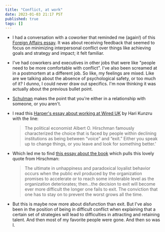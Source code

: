 ```yaml
---
title: "Conflict, at work"
date: 2023-01-03 21:17 PST
published: true
tags: []
---
```


- I had a conversation with a coworker that reminded me (again!) of this [Foreign Affairs essay](https://island94.org/2022/03/over-rapported). It was about receiving feedback that seemed to focus on minimizing interpersonal conflict over things like achieving goals and strategy and impact; it felt familiar.
- I've had coworkers and executives in other jobs that were like "people need to be more comfortable with conflict". I've also been screamed at in a postmortem at a different job. So like, my feelings are mixed. Like are we talking about the absence of psychological safety, or too much of it? I dunno, I could never draw out specifics. I'm now thinking it was actually about the previous bullet point. 
- [Schulman](https://island94.org/2022/02/it-asks-you-to-be-interactive) makes the point that you're either in a relationship with someone, or you aren't. 
- I read this [Harper's essay about working at Wired UK](https://harpers.org/archive/2023/01/exit-technologists-libertarianism/) by Hari Kunzru with the line: 

    > The political economist Albert O. Hirschman famously characterized the choice that is faced by people within declining institutions as being between “voice” and “exit.” Either you speak up to change things, or you leave and look for something better.'
- Which led me to find [this essay about the book](https://www.robkhenderson.com/past-newsletter/exit-voice-and-loyalty-a-review) which pulls this lovely quote from Hirschman: 

    > The ultimate in unhappiness and paradoxical loyalist behavior occurs when the public evil produced by the organization promises to accelerate or to reach some intolerable level as the organization deteriorates; then…the decision to exit will become ever more difficult the longer one fails to exit. The conviction that one has to stay on to prevent the worst grows all the time.

- But this is maybe now more about disfunction than exit. But I've also been in the position of being in difficult conflict when explaining that a certain set of strategies will lead to difficulties in attracting and retaining talent. And then most of my favorite people were gone. And then so was I.
